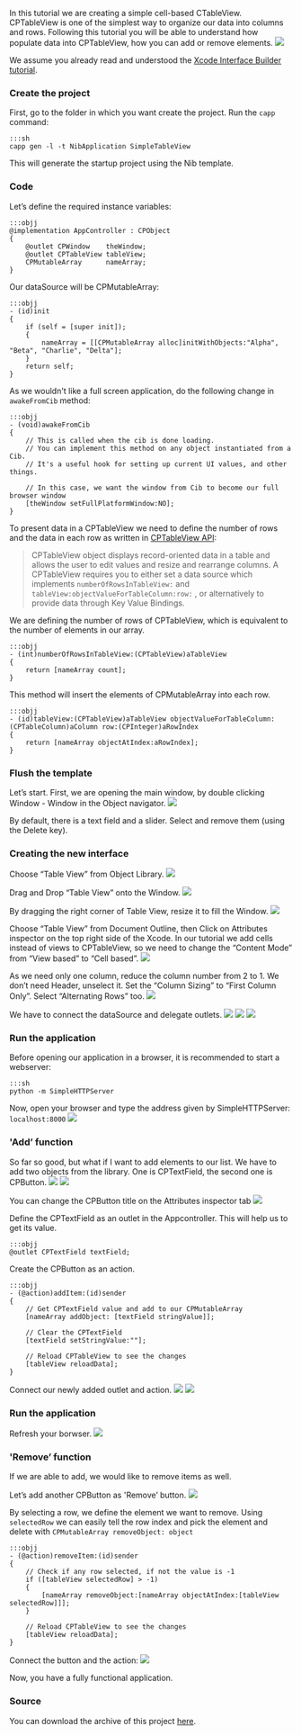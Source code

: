 In this tutorial we are creating a simple cell-based CTableView. CPTableView is one of the simplest way to organize our data into columns and rows. 
Following this tutorial you will be able to understand how populate data into CPTableView, how you can add or remove elements.
![](simpletableview/simpletableview1.png)

We assume you already read and understood the [Xcode Interface Builder tutorial](xcode-basics.html).

### Create the project

First, go to the folder in which you want create the project. Run
the `capp` command:

    :::sh
    capp gen -l -t NibApplication SimpleTableView

This will generate the startup project using the Nib template.

### Code

Let’s define the required instance variables:

	:::objj
	@implementation AppController : CPObject
	{
	    @outlet CPWindow    theWindow;
	    @outlet CPTableView tableView;
	    CPMutableArray      nameArray;
	}

Our dataSource will be CPMutableArray:
	
	:::objj
	- (id)init
	{
	    if (self = [super init]);
	    {
	        nameArray = [[CPMutableArray alloc]initWithObjects:"Alpha", "Beta", "Charlie", "Delta"];
	    }
	    return self;
	}

As we wouldn't like a full screen application, do the following change in `awakeFromCib` method:

	:::objj
	- (void)awakeFromCib
	{
	    // This is called when the cib is done loading.
	    // You can implement this method on any object instantiated from a Cib.
	    // It's a useful hook for setting up current UI values, and other things.

	    // In this case, we want the window from Cib to become our full browser window
	    [theWindow setFullPlatformWindow:NO];
	}

To present data in a CPTableView we need to define the number of rows and the data in each row as written in [CPTableView API](http://www.cappuccino-project.org/learn/documentation/interface_c_p_table_view.html):
> CPTableView object displays record-oriented data in a table and allows the user to edit values and resize and rearrange columns. A CPTableView requires you to either set a data source which implements `numberOfRowsInTableView:` and `tableView:objectValueForTableColumn:row:` , or alternatively to provide data through Key Value Bindings.

We are defining the number of rows of CPTableView, which is equivalent to the number of elements in our array.

	:::objj
	- (int)numberOfRowsInTableView:(CPTableView)aTableView
	{
	    return [nameArray count];
	}

This method will insert the elements of CPMutableArray into each row.

	:::objj
	- (id)tableView:(CPTableView)aTableView objectValueForTableColumn:(CPTableColumn)aColumn row:(CPInteger)aRowIndex
	{
	    return [nameArray objectAtIndex:aRowIndex];
	}

### Flush the template

Let’s start. First, we are opening the main window, by double clicking Window - Window in the Object navigator.
![](simpletableview/simpletableview2.png)

By default, there is a text field and a slider. Select and remove them (using the Delete key).


### Creating the new interface

Choose “Table View” from Object Library.
![](simpletableview/simpletableview3.png)

Drag and Drop “Table View” onto the Window.
![](simpletableview/simpletableview4.png)

By dragging the right corner of Table View, resize it to fill the Window.
![](simpletableview/simpletableview5.png)

Choose “Table View” from Document Outline, then Click on Attributes inspector on the top right side of the Xcode. 
In our tutorial we add cells instead of views to CPTableView, so we need to change the “Content Mode” from “View based” to “Cell based”.
![](simpletableview/simpletableview6.png)

As we need only one column, reduce the column number from 2 to 1. We don’t need Header, unselect it. Set the “Column Sizing” to “First Column Only”. Select “Alternating Rows” too.
![](simpletableview/simpletableview7.png)

We have to connect the dataSource and delegate outlets.
![](simpletableview/datasource.png)
![](simpletableview/delegate.png)
![](simpletableview/tableview.png)

### Run the application
Before opening our application in a browser, it is recommended to start a webserver:

	:::sh
	python -m SimpleHTTPServer

Now, open your browser and type the address given by SimpleHTTPServer: `localhost:8000`
![](simpletableview/simpletableview8.png)

### 'Add’ function
So far so good, but what if I want to add elements to our list.
We have to add two objects from the library. One is CPTextField, the second one is CPButton.
![](simpletableview/simpletableview9.png)
![](simpletableview/simpletableview11.png)

You can change the CPButton title on the Attributes inspector tab
![](simpletableview/simpletableview12.png)

Define the CPTextField as an outlet in the Appcontroller. This will help us to get its value.

	:::objj
	@outlet CPTextField textField;

Create the CPButton as an action.

	:::objj
	- (@action)addItem:(id)sender
	{
	    // Get CPTextField value and add to our CPMutableArray 
	    [nameArray addObject: [textField stringValue]];

	    // Clear the CPTextField
	    [textField setStringValue:""];

	    // Reload CPTableView to see the changes
	    [tableView reloadData];
	}

Connect our newly added outlet and action.
![](simpletableview/textfield.png)
![](simpletableview/add.png)

### Run the application
Refresh your borwser.
![](simpletableview/simpletableview13.png)

### 'Remove’ function
If we are able to add, we would like to remove items as well. 

Let’s add another CPButton as 'Remove’ button.
![](simpletableview/simpletableview14.png)

By selecting a row, we define the element we want to remove. Using `selectedRow` we can easily tell the row index and pick the element and delete with 
`CPMutableArray removeObject: object`

	:::objj
	- (@action)removeItem:(id)sender
	{
	    // Check if any row selected, if not the value is -1
	    if ([tableView selectedRow] > -1)
	    {
	        [nameArray removeObject:[nameArray objectAtIndex:[tableView selectedRow]]];
	    }

	    // Reload CPTableView to see the changes
	    [tableView reloadData];
	}

Connect the button and the action:
![](simpletableview/remove.png)

Now, you have a fully functional application.

### Source
You can download the archive of this project [here](files/SimpleTableView.zip).